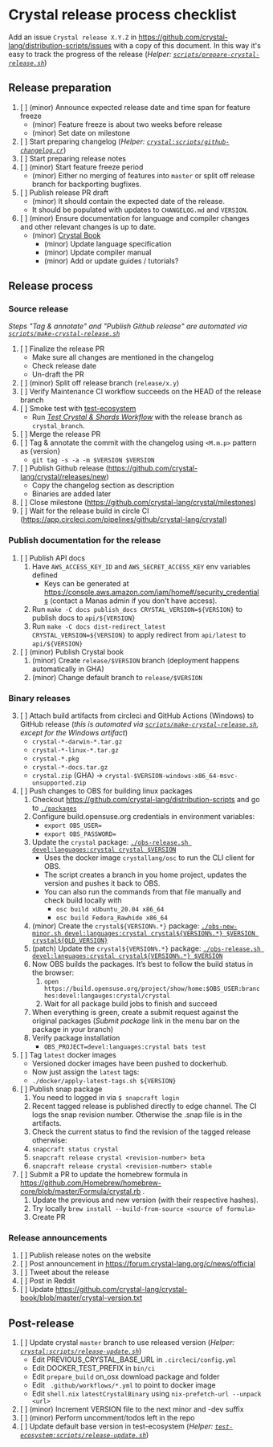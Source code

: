 # Crystal release process checklist

Add an issue `Crystal release X.Y.Z` in https://github.com/crystal-lang/distribution-scripts/issues with a copy of this document. In this way it's easy to track the progress of the release (*Helper: [`scripts/prepare-crystal-release.sh`](./scripts/prepare-crystal-release.sh)*)

## Release preparation

1. [ ] (minor) Announce expected release date and time span for feature freeze
   * (minor) Feature freeze is about two weeks before release
   * (minor) Set date on milestone
2. [ ] Start preparing changelog (*Helper: [`crystal:scripts/github-changelog.cr`](https://github.com/crystal-lang/crystal/blob/master/scripts/github-changelog.cr)*)
3. [ ] Start preparing release notes
3. [ ] (minor) Start feature freeze period
   * (minor) Either no merging of features into `master` or split off release branch for backporting bugfixes.
4. [ ] Publish release PR draft
   * (minor) It should contain the expected date of the release.
   * It should be populated with updates to `CHANGELOG.md` and `VERSION`.
5. [ ] (minor) Ensure documentation for language and compiler changes and other relevant changes is up to date.
   * (minor) [Crystal Book](https://github.com/crystal-lang/crystal-book/)
      * (minor) Update language specification
      * (minor) Update compiler manual
      * (minor) Add or update guides / tutorials?

## Release process

### Source release

*Steps "Tag & annotate" and "Publish Github release" are automated via [`scripts/make-crystal-release.sh`](https://github.com/crystal-lang/distribution-scripts/blob/master/processes/scripts/make-crystal-release.sh)*

1. [ ] Finalize the release PR
   * Make sure all changes are mentioned in the changelog
   * Check release date
   * Un-draft the PR
2. [ ] (minor) Split off release branch (`release/x.y`)
3. [ ] Verify Maintenance CI workflow succeeds on the HEAD of the release branch
4. [ ] Smoke test with [test-ecosystem](https://github.com/crystal-lang/test-ecosystem)
   * Run [*Test Crystal & Shards Workflow*](https://github.com/crystal-lang/test-ecosystem/actions/workflows/test-crystal-shards.yml) with the release branch as `crystal_branch`.
5. [ ] Merge the release PR
6. [ ] Tag & annotate the commit with the changelog using `<M.m.p>` pattern as {version}
   * `git tag -s -a -m $VERSION $VERSION`
7. [ ] Publish Github release (https://github.com/crystal-lang/crystal/releases/new)
   * Copy the changelog section as description
   * Binaries are added later
8. [ ] Close milestone (https://github.com/crystal-lang/crystal/milestones)
9. [ ] Wait for the release build in circle CI (https://app.circleci.com/pipelines/github/crystal-lang/crystal)

### Publish documentation for the release

1. [ ] Publish API docs
   1. Have `AWS_ACCESS_KEY_ID` and `AWS_SECRET_ACCESS_KEY` env variables defined
      * Keys can be generated at https://console.aws.amazon.com/iam/home#/security_credentials (contact a Manas admin if you don't have access).
   2. Run `make -C docs publish_docs CRYSTAL_VERSION=${VERSION}` to publish docs to `api/${VERSION}`
   3. Run `make -C docs dist-redirect_latest CRYSTAL_VERSION=${VERSION}` to apply redirect from `api/latest` to `api/${VERSION}`
2. [ ] (minor) Publish Crystal book
   1. (minor) Create `release/$VERSION` branch (deployment happens automatically in GHA)
   1. (minor) Change default branch to `release/$VERSION`

### Binary releases

3. [ ] Attach build artifacts from circleci and GitHub Actions (Windows) to GitHub release (*this is automated via [`scripts/make-crystal-release.sh`](https://github.com/crystal-lang/distribution-scripts/blob/master/processes/scripts/make-github-release.sh), except for the Windows artifact*)
   * `crystal-*-darwin-*.tar.gz`
   * `crystal-*-linux-*.tar.gz`
   * `crystal-*.pkg`
   * `crystal-*-docs.tar.gz`
   * `crystal.zip` (GHA) -> `crystal-$VERSION-windows-x86_64-msvc-unsupported.zip`
4. [ ] Push changes to OBS for building linux packages
   1. Checkout https://github.com/crystal-lang/distribution-scripts and go to [`./packages`](../packages)
   2. Configure build.opensuse.org credentials in environment variables:
      * `export OBS_USER=`
      * `export OBS_PASSWORD=`
   3. Update the `crystal` package: [`./obs-release.sh devel:languages:crystal crystal $VERSION`](../packages/obs-release.sh)
      * Uses the docker image `crystallang/osc` to run the CLI client for OBS.
      * The script creates a branch in you home project, updates the version and pushes it back to OBS.
      * You can also run the commands from that file manually and check build locally with
         * `osc build xUbuntu_20.04 x86_64`
         * `osc build Fedora_Rawhide x86_64`
   4. (minor) Create the `crystal${VERSION%.*}` package: [`./obs-new-minor.sh devel:languages:crystal crystal${VERSION%.*} $VERSION crystal${OLD_VERSION}`](../packages/obs-new-minor.sh)
   4. (patch) Update the `crystal${VERSION%.*}` package: [`./obs-release.sh devel:languages:crystal crystal${VERSION%.*} $VERSION`](../packages/obs-release.sh)
   5. Now OBS builds the packages. It’s best to follow the build status in the browser:
      1. `open https://build.opensuse.org/project/show/home:$OBS_USER:branches:devel:langauges:crystal/crystal`
      1. Wait for all package build jobs to finish and succeed
   6. When everything is green, create a submit request against the original packages (*Submit package* link in the menu bar on the package in your branch)
   7. Verify package installation
      * `OBS_PROJECT=devel:languages:crystal bats test`
5. [ ] Tag `latest` docker images
   * Versioned docker images have been pushed to dockerhub.
   * Now just assign the `latest` tags:
   * `./docker/apply-latest-tags.sh ${VERSION}`
6. [ ] Publish snap package
   1. You need to logged in via `$ snapcraft login`
   1. Recent tagged release is published directly to edge channel. The CI logs the snap revision number. Otherwise the .snap file is in the artifacts.
   1. Check the current status to find the revision of the tagged release otherwise:
   1. `snapcraft status crystal`
   1. `snapcraft release crystal <revision-number> beta`
   1. `snapcraft release crystal <revision-number> stable`
7. [ ] Submit a PR to update the homebrew formula in https://github.com/Homebrew/homebrew-core/blob/master/Formula/crystal.rb .
   1. Update the previous and new version (with their respective hashes).
   1. Try locally `brew install --build-from-source <source of formula>`
   1. Create PR

### Release announcements
1. [ ] Publish release notes on the website
2. [ ] Post announcement in https://forum.crystal-lang.org/c/news/official
3. [ ] Tweet about the release
4. [ ] Post in Reddit
5. [ ] Update https://github.com/crystal-lang/crystal-book/blob/master/crystal-version.txt

## Post-release
1. [ ] Update crystal `master` branch to use released version (*Helper: [`crystal:scripts/release-update.sh`](https://github.com/crystal-lang/crystal/blob/master/scripts/release-update.sh)*)
   * Edit PREVIOUS_CRYSTAL_BASE_URL in `.circleci/config.yml`
   * Edit DOCKER_TEST_PREFIX in `bin/ci`
   * Edit `prepare_build` on_osx download package and folder
   * Edit ` .github/workflows/*.yml` to point to docker image
   * Edit `shell.nix` `latestCrystalBinary` using  `nix-prefetch-url --unpack <url>`
2. [ ] (minor) Increment VERSION file to the next minor and -dev suffix
3. [ ] (minor) Perform uncomment/todos left in the repo
4. [ ] Update default base version in test-ecosystem (*Helper: [`test-ecosystem:scripts/release-update.sh`](https://github.com/crystal-lang/test-ecosystem/blob/master/scripts/release-update.sh)*)
